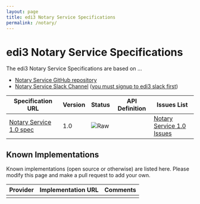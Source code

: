 ```yaml
---
layout: page
title: edi3 Notary Service Specifications
permalink: /notary/
---
```


# edi3 Notary Service Specifications

The edi3 Notary Service Specifications are based on ...

* [Notary Service GitHub repository](https://github.com/edi3/edi3-notary)
* [Notary Service Slack Channel](https://edi3.slack.com/messages/spec-notary/) ([you must signup to edi3 slack first](https://chat.edi3.org/))

| Specification URL | Version | Status | API Definition | Issues List |
| ----------------- | ------  | ------ | -------------- | ----------- |
| [Notary Service 1.0 spec](http://edi3.org/specs/edi3-notary/1.0/) | 1.0 | ![Raw](http://rfc.unprotocols.org/spec:2/COSS/raw.svg) |  |  [Notary Service 1.0 Issues](https://github.com/edi3/edi3-notary/issues)  |

## Known Implementations

Known implementations (open source or otherwise) are listed here.  Please modify this page and make a pull request to add your own.

|Provider|Implementation URL|Comments|
|--------|------------------|--------|
|  |  |  |

